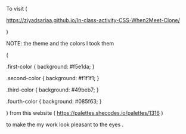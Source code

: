 To visit ( 

https://ziyadsariaa.github.io/In-class-activity-CSS-When2Meet-Clone/ 


) 




NOTE: the theme and the colors I took them 

( 

.first-color { 
	background: #f5e1da; 
}

.second-color { 
	background: #f1f1f1; 
}

.third-color { 
	background: #49beb7; 
}

.fourth-color { 
	background: #085f63; 
} 


) from this website ( https://palettes.shecodes.io/palettes/1316 ) 

to make the my work look pleasant to the eyes .  


